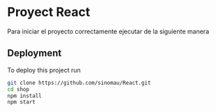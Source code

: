 
# Proyect React

Para iniciar el proyecto correctamente ejecutar de la siguiente manera




## Deployment

To deploy this project run

```bash
git clone https://github.com/sinomau/React.git
cd shop 
npm install
npm start
```

